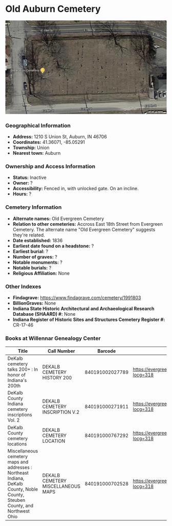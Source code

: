# Old Auburn Cemetery

![Old Auburn Cemetery on Google Earth](https://github.com/FyoAtEPL/DeKalbCemeteries/blob/main/images/mapImages/OldAuburnEarth.png "Old Auburn Cemetery on Google Earth")

### Geographical Information
- **Address:** 1210 S Union St, Auburn, IN 46706
- **Coordinates:** 41.36071, -85.05291
- **Township:** Union
- **Nearest town:** Auburn

### Ownership and Access Information
- **Status:** Inactive
- **Owner:** ?
- **Accessibility:** Fenced in, with unlocked gate. On an incline.
- **Hours:** ?

### Cemetery Information
- **Alternate names:** Old Evergreen Cemetery
- **Relation to other cemeteries:** Accross East 18th Street from Evergreen Cemetery. The alternate name "Old Evergreen Cemetery" suggests they're related.
- **Date established:** 1836
- **Earliest date found on a headstone:** ?
- **Earliest burial:** ?
- **Number of graves:** ?
- **Notable monuments:** ?
- **Notable burials:** ?
- **Religious Affiliation:** None

### Other Indexes
- **Findagrave:** https://www.findagrave.com/cemetery/1991803
- **BillionGraves:** None
- **Indiana State Historic Architectural and Archaeological Research Database (SHAARD) #:** None
- **Indiana Register of Historic Sites and Structures Cemetery Register #:** CR-17-46

### Books at Willennar Genealogy Center

| Title | Call Number | Barcode | Evergreen Record |
| ------------ | ------------ | ------------ | ------------ |
| DeKalb cemetery talks 200+ : In honor of Indiana's 200th | DEKALB CEMETERY HISTORY 200 | 840191002027789 | https://evergreen.lib.in.us/eg/opac/record/20859537?locg=318 |
| DeKalb County Indiana cemetery inscriptions Vol. 2 | DEKALB CEMETERY INSCRIPTION V.2 | 840191000271911 | https://evergreen.lib.in.us/eg/opac/record/20670316?locg=318 |
| DeKalb County cemetery locations | DEKALB CEMETERY LOCATION | 840191000767292 | https://evergreen.lib.in.us/eg/opac/record/20670319?locg=318 |
| Miscellaneous cemetery maps and addresses : Northeast Indiana, DeKalb County, Noble County, Steuben County, and Northwest Ohio | DEKALB CEMETERY MISCELLANEOUS MAPS | 840191000702528 | https://evergreen.lib.in.us/eg/opac/record/20673421?locg=318 |

